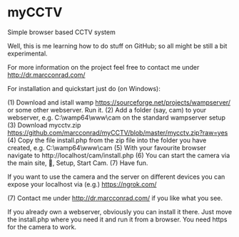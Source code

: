 # myCCTV
Simple browser based CCTV system

Well, this is me learning how to do stuff on GitHub; so all might be still a bit experimental. 

For more information on the project feel free to contact me under http://dr.marcconrad.com/ 

For installation and quickstart just do (on Windows): 

(1) Download and istall wamp https://sourceforge.net/projects/wampserver/ or some other webserver. Run it.
(2) Add a folder (say, cam) to your webserver, e.g. C:\wamp64\www\cam on the standard wampserver setup
(3) Download mycctv.zip https://github.com/marcconrad/myCCTV/blob/master/mycctv.zip?raw=yes
(4) Copy the file install.php from the zip file into the folder you have created, e.g.  C:\wamp64\www\cam
(5) With your favourite browser navigate to http://localhost/cam/install.php
(6) You can start the camera via the main site, 🔨, Setup, Start Cam. 
(7) Have fun. 

If you want to use the camera and the server on different devices you can expose your localhost via (e.g.) https://ngrok.com/

(7) Contact me under http://dr.marcconrad.com/ if you like what you see. 

If you already own a webserver, obviously you can install it there. Just move the install.php where you need it and run it from a browser. You need https for the camera to work. 

